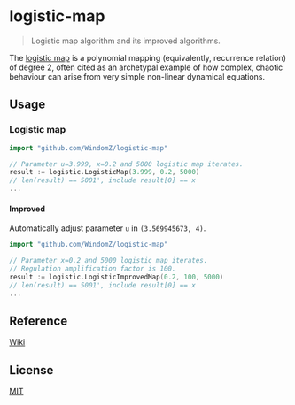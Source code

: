 # logistic-map

> Logistic map algorithm and its improved algorithms.

The [logistic map](https://en.wikipedia.org/wiki/Logistic_map) is a polynomial mapping (equivalently, recurrence relation) of degree 2, 
often cited as an archetypal example of how complex, chaotic behaviour can arise from very simple non-linear dynamical equations.

## Usage

### Logistic map

```go
import "github.com/WindomZ/logistic-map"

// Parameter u=3.999, x=0.2 and 5000 logistic map iterates.
result := logistic.LogisticMap(3.999, 0.2, 5000)
// len(result) == 5001', include result[0] == x
...
```

#### Improved

Automatically adjust parameter `u` in `(3.569945673, 4)`.

```go
import "github.com/WindomZ/logistic-map"

// Parameter x=0.2 and 5000 logistic map iterates.
// Regulation amplification factor is 100.
result := logistic.LogisticImprovedMap(0.2, 100, 5000)
// len(result) == 5001', include result[0] == x
...
```

## Reference

[Wiki](https://en.wikipedia.org/wiki/Logistic_map)

## License

[MIT](https://github.com/WindomZ/logistic-map/blob/master/LICENSE)
